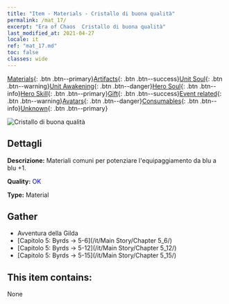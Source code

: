 ```yaml
---
title: "Item - Materials - Cristallo di buona qualità"
permalink: /mat_17/
excerpt: "Era of Chaos  Cristallo di buona qualità"
last_modified_at: 2021-04-27
locale: it
ref: "mat_17.md"
toc: false
classes: wide
---
```

 [Materials](/ItemsIT/){: .btn .btn--primary}[Artifacts](/ItemsIT/Artifacts/){: .btn .btn--success}[Unit Soul](/ItemsIT/UnitSoul/){: .btn .btn--warning}[Unit Awakening](/ItemsIT/UnitAwakening/){: .btn .btn--danger}[Hero Soul](/ItemsIT/HeroSoul/){: .btn .btn--info}[Hero Skill](/ItemsIT/HeroSkill/){: .btn .btn--primary}[Gift](/ItemsIT/Gift/){: .btn .btn--success}[Event related](/ItemsIT/Events/){: .btn .btn--warning}[Avatars](/ItemsIT/Avatars/){: .btn .btn--danger}[Consumables](/ItemsIT/Consumables/){: .btn .btn--info}[Unknown](/ItemsIT/Unknown/){: .btn .btn--primary}

 ![Cristallo di buona qualità](/images/t/i_cailiao_shuijing1.png)

## Dettagli
 **Descrizione:** Materiali comuni per potenziare l'equipaggiamento da blu a blu +1.

 **Quality:** <span style="color: #0000CD">OK</span>

 **Type:** Material

## Gather

*    Avventura della Gilda 
*    [Capitolo 5: Byrds -> 5-6](/it/Main Story/Chapter 5_6/) 
*    [Capitolo 5: Byrds -> 5-12](/it/Main Story/Chapter 5_12/) 
*    [Capitolo 5: Byrds -> 5-15](/it/Main Story/Chapter 5_15/) 

## This item contains:

  None

